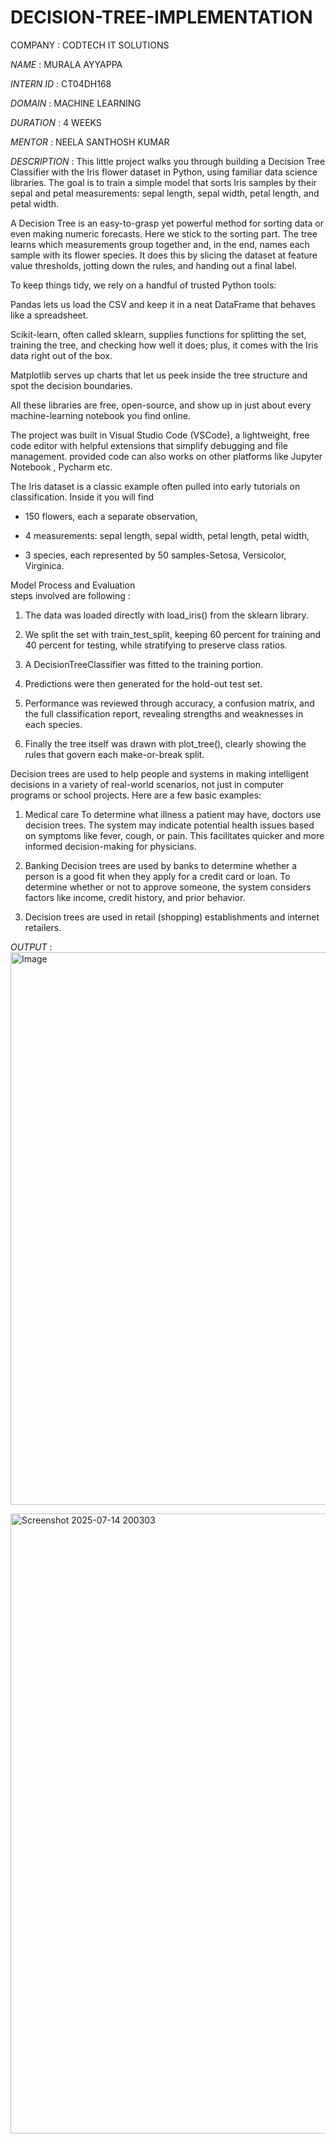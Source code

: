 # DECISION-TREE-IMPLEMENTATION

COMPANY : CODTECH IT SOLUTIONS

*NAME* : MURALA AYYAPPA

*INTERN ID* : CT04DH168

*DOMAIN* : MACHINE LEARNING

*DURATION* : 4 WEEKS

*MENTOR* : NEELA SANTHOSH KUMAR 

*DESCRIPTION* : This little project walks you through building a Decision Tree Classifier with the Iris flower dataset in Python, using familiar data science libraries. The goal is to train a simple model that sorts Iris samples by their sepal and petal measurements: sepal length, sepal width, petal length, and petal width.

A Decision Tree is an easy-to-grasp yet powerful method for sorting data or even making numeric forecasts. Here we stick to the sorting part. The tree learns which measurements group together and, in the end, names each sample with its flower species. It does this by slicing the dataset at feature value thresholds, jotting down the rules, and handing out a final label.

To keep things tidy, we rely on a handful of trusted Python tools:

Pandas lets us load the CSV and keep it in a neat DataFrame that behaves like a spreadsheet.

Scikit-learn, often called sklearn, supplies functions for splitting the set, training the tree, and checking how well it does; plus, it comes with the Iris data right out of the box.

Matplotlib serves up charts that let us peek inside the tree structure and spot the decision boundaries.

All these libraries are free, open-source, and show up in just about every machine-learning notebook you find online.

The project was built in Visual Studio Code (VSCode), a lightweight, free code editor with helpful extensions that simplify debugging and file management. provided code can also works on other platforms like Jupyter Notebook , Pycharm etc.

The Iris dataset is a classic example often pulled into early tutorials on classification. Inside it you will find

- 150 flowers, each a separate observation, 

- 4 measurements: sepal length, sepal width, petal length, petal width, 

- 3 species, each represented by 50 samples-Setosa, Versicolor, Virginica.

Model Process and Evaluation  
steps involved are following :
1. The data was loaded directly with load_iris() from the sklearn library.

2. We split the set with train_test_split, keeping 60 percent for training and 40 percent for testing, while stratifying to preserve class ratios.

3. A DecisionTreeClassifier was fitted to the training portion.

4. Predictions were then generated for the hold-out test set.

5. Performance was reviewed through accuracy, a confusion matrix, and the full classification report, revealing strengths and weaknesses in each species.

6. Finally the tree itself was drawn with plot_tree(), clearly showing the rules that govern each make-or-break split.

Decision trees are used to help people and systems in making intelligent decisions in a variety of real-world scenarios, not just in computer programs or school projects. Here are a few basic examples:
1. Medical care
To determine what illness a patient may have, doctors use decision trees. The system may indicate potential health issues based on symptoms like fever, cough, or pain. This facilitates quicker and more informed decision-making for physicians.
2. Banking Decision trees are used by banks to determine whether a person is a good fit when they apply for a credit card or loan. To determine whether or not to approve someone, the system considers factors like income, credit history, and prior behavior.

3. Decision trees are used in retail (shopping) establishments and internet retailers.

*OUTPUT* : 
<img width="866" height="884" alt="Image" src="https://github.com/user-attachments/assets/6db881f6-5bda-4bc6-9758-776e607b080f" />

<img width="1491" height="992" alt="Screenshot 2025-07-14 200303" src="https://github.com/user-attachments/assets/5be9815e-71fb-4bbe-913e-a4e4dd7e9471" />

